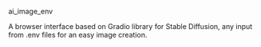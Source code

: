 ai_image_env

A browser interface based on Gradio library for Stable Diffusion, any input from .env files for an easy image creation.
